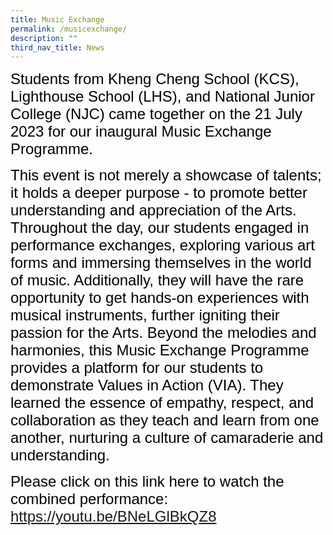 ```yaml
---
title: Music Exchange
permalink: /musicexchange/
description: ""
third_nav_title: News
---
```

<span style="font-size:18.0pt;font-family:Arial;color:black">Students from Kheng Cheng School (KCS), Lighthouse School (LHS), and National Junior College (NJC) came together on the 21 July 2023 for our inaugural Music Exchange Programme. <br>

<span style="font-size:18.0pt;font-family:Arial;color:black">This event is not merely a showcase of talents; it holds a deeper purpose - to promote better understanding and appreciation of the Arts. Throughout the day, our students engaged in performance exchanges, exploring various art forms and immersing themselves in the world of music. Additionally, they will have the rare opportunity to get hands-on experiences with musical instruments, further igniting their passion for the Arts. Beyond the melodies and harmonies, this Music Exchange Programme provides a platform for our students to demonstrate Values in Action (VIA). They learned the essence of empathy, respect, and collaboration as they teach and learn from one another, nurturing a culture of camaraderie and understanding. <br>

<span style="font-size:18.0pt;font-family:Arial;color:black">Please click on this link here to watch the combined performance: <br> <a style="box-sizing: border-box; background-color: transparent; cursor: pointer; transition: all 0.25s ease-in-out 0s; color: rgb(128, 56, 61);" rel="noopener noreferrer" target="_blank" href="https://youtu.be/BNeLGlBkQZ8">https://youtu.be/BNeLGlBkQZ8</a></span></span></span>